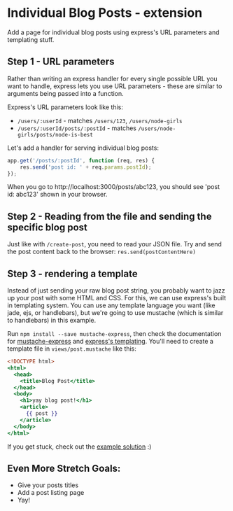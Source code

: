 # Individual Blog Posts - extension

Add a page for individual blog posts using express's URL parameters and templating stuff.

## Step 1 - URL parameters

Rather than writing an express handler for every single possible URL you want to handle, express
lets you use URL parameters - these are similar to arguments being passed into a function.

Express's URL parameters look like this:

- `/users/:userId` - matches `/users/123`, `/users/node-girls`
- `/users/:userId/posts/:postId` - matches `/users/node-girls/posts/node-is-best`

Let's add a handler for serving individual blog posts:

```js
app.get('/posts/:postId', function (req, res) {
    res.send('post id: ' + req.params.postId);
});
```

When you go to http://localhost:3000/posts/abc123, you should see 'post id: abc123' shown in your browser.

## Step 2 - Reading from the file and sending the specific blog post

Just like with `/create-post`, you need to read your JSON file. Try and send the post content back to
the browser: `res.send(postContentHere)`

## Step 3 - rendering a template

Instead of just sending your raw blog post string, you probably want to jazz up your post with some
HTML and CSS. For this, we can use express's built in templating system. You can use any template
language you want (like jade, ejs, or handlebars), but we're going to use mustache (which is similar
to handlebars) in this example.

Run `npm install --save mustache-express`, then check the documentation for [mustache-express](https://www.npmjs.com/package/mustache-express)
and [express's templating](http://expressjs.com/en/guide/using-template-engines.html). You'll need to
create a template file in `views/post.mustache` like this:

```mustache
<!DOCTYPE html>
<html>
  <head>
    <title>Blog Post</title>
  </head>
  <body>
    <h1>yay blog post!</h1>
    <article>
      {{ post }}
    </article>
  </body>
</html>
```

If you get stuck, check out the [example solution](https://github.com/node-girls/express-workshop-complete/tree/templating) :)

## Even More Stretch Goals:
- Give your posts titles
- Add a post listing page
- Yay!
